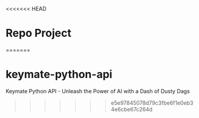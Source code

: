 <<<<<<< HEAD
# Repo Project
=======
# keymate-python-api
Keymate Python API - Unleash the Power of AI with a Dash of Dusty Dags
>>>>>>> e5e97845078d79c3fbe6f1e0eb34e6cbe67c264d

